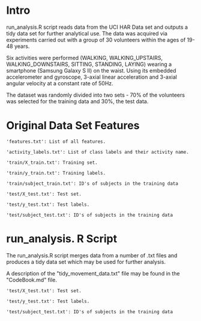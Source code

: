 # Intro

run_analysis.R script reads data from the UCI HAR Data set and outputs a tidy data set for further analytical use.
The data was acquired via experiments carried out with a group of 30 volunteers within the ages of 19-48 years.

Six activities were performed (WALKING, WALKING_UPSTAIRS, WALKING_DOWNSTAIRS, SITTING, STANDING, LAYING) wearing 
a smartphone (Samsung Galaxy S II) on the waist. Using its embedded accelerometer and gyroscope, 3-axial linear 
acceleration and 3-axial angular velocity at a constant rate of 50Hz.

The dataset was randomly divided into two sets - 70% of the volunteers was selected for the training data and 30%,
the test data. 

# Original Data Set Features

    'features.txt': List of all features.

    'activity_labels.txt': List of class labels and their activity name.

    'train/X_train.txt': Training set.

    'train/y_train.txt': Training labels.

    'train/subject_train.txt': ID's of subjects in the training data
 
    'test/X_test.txt': Test set.

    'test/y_test.txt': Test labels.

    'test/subject_test.txt': ID's of subjects in the training data

# run_analysis. R Script

The run_analysis.R script merges data from a number of .txt files and produces a tidy data set which may be used for
further analysis.

A description of the "tidy_movement_data.txt" file may be found in the "CodeBook.md" file. 

    'test/X_test.txt': Test set.

    'test/y_test.txt': Test labels.

    'test/subject_test.txt': ID's of subjects in the training data
